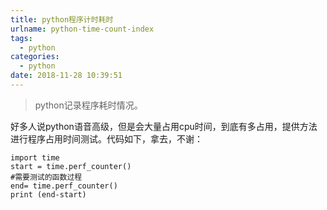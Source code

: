 ```yaml
---
title: python程序计时耗时
urlname: python-time-count-index
tags:
  - python
categories:
  - python
date: 2018-11-28 10:39:51
---
```

<!-- Hexo daybreak git vb.net 健康 博客设置 网络日志 软件列表 魔法书签 -->
<!--![图]() -->
<!--[]() -->

> python记录程序耗时情况。

<!-- more -->

好多人说python语音高级，但是会大量占用cpu时间，到底有多占用，提供方法进行程序占用时间测试。代码如下，拿去，不谢：
```
import time
start = time.perf_counter()
#需要测试的函数过程
end= time.perf_counter()
print (end-start)
```